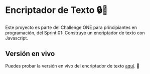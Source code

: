# Encriptador de Texto 🔒💾

Este proyecto es parte del Challenge ONE para principiantes en programación, del Sprint 01: Construye un encriptador de texto con Javascript.

## Versión en vivo

Puedes probar la versión en vivo del encriptador de texto [aquí](https://19cg0130.github.io/Encriptador-de-texto/). 🚀
